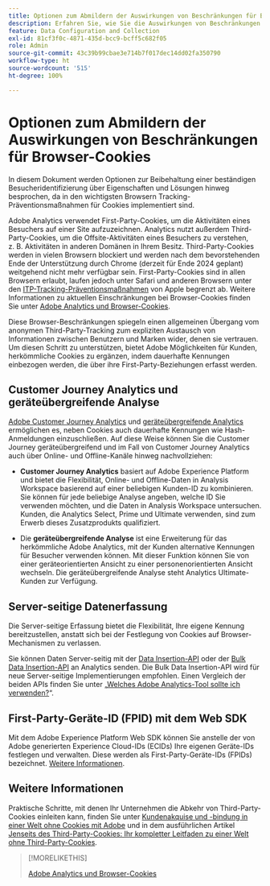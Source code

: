 ```yaml
---
title: Optionen zum Abmildern der Auswirkungen von Beschränkungen für Browser-Cookies
description: Erfahren Sie, wie Sie die Auswirkungen von Beschränkungen für Browser-Cookies reduzieren können, um die Datenerfassung für Adobe Analytics zu verbessern.
feature: Data Configuration and Collection
exl-id: 81cf3f0c-4871-435d-bcc9-bcff5c682f05
role: Admin
source-git-commit: 43c39b99cbae3e714b7f017dec14dd02fa350790
workflow-type: ht
source-wordcount: '515'
ht-degree: 100%

---
```


# Optionen zum Abmildern der Auswirkungen von Beschränkungen für Browser-Cookies

In diesem Dokument werden Optionen zur Beibehaltung einer beständigen Besucheridentifizierung über Eigenschaften und Lösungen hinweg besprochen, da in den wichtigsten Browsern Tracking-Präventionsmaßnahmen für Cookies implementiert sind.

Adobe Analytics verwendet First-Party-Cookies, um die Aktivitäten eines Besuchers auf einer Site aufzuzeichnen. Analytics nutzt außerdem Third-Party-Cookies, um die Offsite-Aktivitäten eines Besuchers zu verstehen, z. B. Aktivitäten in anderen Domänen in Ihrem Besitz. Third-Party-Cookies werden in vielen Browsern blockiert und werden nach dem bevorstehenden Ende der Unterstützung durch Chrome (derzeit für Ende 2024 geplant) weitgehend nicht mehr verfügbar sein. First-Party-Cookies sind in allen Browsern erlaubt, laufen jedoch unter Safari und anderen Browsern unter den [ITP-Tracking-Präventionsmaßnahmen](https://webkit.org/tracking-prevention) von Apple begrenzt ab. Weitere Informationen zu aktuellen Einschränkungen bei Browser-Cookies finden Sie unter [Adobe Analytics und Browser-Cookies](cookies.md).

Diese Browser-Beschränkungen spiegeln einen allgemeinen Übergang vom anonymen Third-Party-Tracking zum expliziten Austausch von Informationen zwischen Benutzern und Marken wider, denen sie vertrauen. Um diesen Schritt zu unterstützen, bietet Adobe Möglichkeiten für Kunden, herkömmliche Cookies zu ergänzen, indem dauerhafte Kennungen einbezogen werden, die über ihre First-Party-Beziehungen erfasst werden.

## Customer Journey Analytics und geräteübergreifende Analyse

[Adobe Customer Journey Analytics](https://experienceleague.adobe.com/docs/analytics-platform/using/cja-overview/cja-overview.html) und [geräteübergreifende Analytics](/help/components/cda/overview.md) ermöglichen es, neben Cookies auch dauerhafte Kennungen wie Hash-Anmeldungen einzuschließen. Auf diese Weise können Sie die Customer Journey geräteübergreifend und im Fall von Customer Journey Analytics auch über Online- und Offline-Kanäle hinweg nachvollziehen:

* **Customer Journey Analytics** basiert auf Adobe Experience Platform und bietet die Flexibilität, Online- und Offline-Daten in Analysis Workspace basierend auf einer beliebigen Kunden-ID zu kombinieren. Sie können für jede beliebige Analyse angeben, welche ID Sie verwenden möchten, und die Daten in Analysis Workspace untersuchen. Kunden, die Analytics Select, Prime und Ultimate verwenden, sind zum Erwerb dieses Zusatzprodukts qualifiziert.

* Die **geräteübergreifende Analyse** ist eine Erweiterung für das herkömmliche Adobe Analytics, mit der Kunden alternative Kennungen für Besucher verwenden können. Mit dieser Funktion können Sie von einer geräteorientierten Ansicht zu einer personenorientierten Ansicht wechseln. Die geräteübergreifende Analyse steht Analytics Ultimate-Kunden zur Verfügung.

## Server-seitige Datenerfassung

Die Server-seitige Erfassung bietet die Flexibilität, Ihre eigene Kennung bereitzustellen, anstatt sich bei der Festlegung von Cookies auf Browser-Mechanismen zu verlassen.

Sie können Daten Server-seitig mit der [Data Insertion-API](https://github.com/AdobeDocs/analytics-1.4-apis/blob/master/docs/data-insertion-api/index.md) oder der [Bulk Data Insertion-API](https://www.adobe.io/apis/experiencecloud/analytics/docs.html#!AdobeDocs/analytics-2.0-apis/master/bdia.md) an Analytics senden. Die Bulk Data Insertion-API wird für neue Server-seitige Implementierungen empfohlen. Einen Vergleich der beiden APIs finden Sie unter „[Welches Adobe Analytics-Tool sollte ich verwenden?](/help/analyze/get-started/which-analytics-tool.md)“.

## First-Party-Geräte-ID (FPID) mit dem Web SDK

Mit dem Adobe Experience Platform Web SDK können Sie anstelle der von Adobe generierten Experience Cloud-IDs (ECIDs) Ihre eigenen Geräte-IDs festlegen und verwalten. Diese werden als First-Party-Geräte-IDs (FPIDs) bezeichnet. [Weitere Informationen](https://experienceleague.adobe.com/docs/experience-platform/edge/identity/first-party-device-ids.html?lang=de).

## Weitere Informationen

Praktische Schritte, mit denen Ihr Unternehmen die Abkehr von Third-Party-Cookies einleiten kann, finden Sie unter [Kundenakquise und -bindung in einer Welt ohne Cookies mit Adobe](https://business.adobe.com/de/solutions/cookieless.html) und in dem ausführlichen Artikel [Jenseits des Third-Party-Cookies: Ihr kompletter Leitfaden zu einer Welt ohne Third-Party-Cookies](https://business.adobe.com/content/dam/www/us/en/pdfs/Adobe_Thinking_Beyond_the_Third_Party_Cookie.pdf).

>[!MORELIKETHIS]
>
>[Adobe Analytics und Browser-Cookies](cookies.md)
